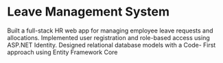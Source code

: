 # Leave Management System
Built a full-stack HR web app for managing employee leave requests and allocations. 
Implemented user registration and role-based access using ASP.NET Identity. 
Designed relational database models with a Code- First approach using Entity Framework Core
<br> <br>

















